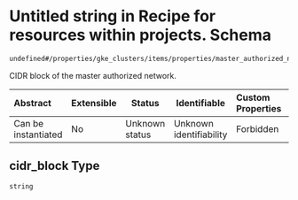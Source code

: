 # Untitled string in Recipe for resources within projects. Schema

```txt
undefined#/properties/gke_clusters/items/properties/master_authorized_networks/items/properties/cidr_block
```

CIDR block of the master authorized network.


| Abstract            | Extensible | Status         | Identifiable            | Custom Properties | Additional Properties | Access Restrictions | Defined In                                                              |
| :------------------ | ---------- | -------------- | ----------------------- | :---------------- | --------------------- | ------------------- | ----------------------------------------------------------------------- |
| Can be instantiated | No         | Unknown status | Unknown identifiability | Forbidden         | Allowed               | none                | [resources.schema.json\*](resources.schema.json "open original schema") |

## cidr_block Type

`string`
